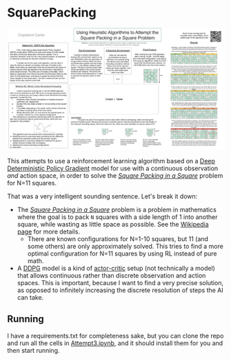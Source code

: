 # SquarePacking

![Senior Project Presentation](Senior%20Project%20Presentation%20-%20Horizontal.svg)


This attempts to use a reinforcement learning algorithm based on a [Deep Deterministic Policy Gradient](https://spinningup.openai.com/en/latest/algorithms/ddpg.html) model for use with a continuous observation *and* action space, in order to solve the [*Square Packing in a Square*](https://en.wikipedia.org/wiki/Square_packing) problem for N=11 squares.

That was a very intelligent sounding sentence. Let's break it down:
- The [*Square Packing in a Square*](https://en.wikipedia.org/wiki/Square_packing) problem is a problem in mathematics where the goal is to pack `N` squares with a side length of 1 into another square, while wasting as little space as possible. See the [Wikipedia page](https://en.wikipedia.org/wiki/Square_packing) for more details.
    - There are known configurations for N=1-10 squares, but 11 (and some others) are only approximately solved. This tries to find a more optimal configuration for N=11 squares by using RL instead of pure math.
- A [DDPG](https://spinningup.openai.com/en/latest/algorithms/ddpg.html) model is a kind of [actor-critic](https://www.mathworks.com/help/reinforcement-learning/ref/rl.agent.rlacagent.html) setup (not technically a model) that allows continuous rather than discrete observation and action spaces. This is important, because I want to find a very precise solution, as opposed to infinitely increasing the discrete resolution of steps the AI can take.


## Running
I have a requirements.txt for completeness sake, but you can clone the repo and run all the cells in [Attempt3.ipynb](Attempt3.ipynb), and it should install them for you and then start running.
